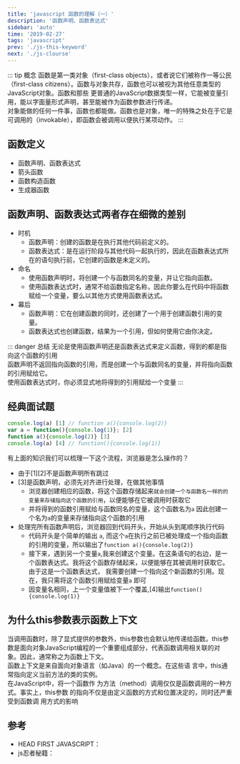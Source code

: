 ```yaml
---
title: 'javascript 函数的理解（一）'
description: '函数声明、函数表达式'
sidebar: 'auto'
time: '2019-02-27'
tags: 'javascript'
prev: './js-this-keyword'
next: './js-clourse'
---
```


::: tip 概念
函数是第一类对象（first-class objects），或者说它们被称作一等公民（first-class citizens）。函数与对象共存，函数也可以被视为其他任意类型的JavaScript对象。函数和那些 更普通的JavaScript数据类型一样，它能被变量引用，能以字面量形式声明，甚至能被作为函数参数进行传递。<br />
对象能做的任何一件事，函数也都能做。函数也是对象，唯一的特殊之处在于它是可调用的（invokable），即函数会被调用以便执行某项动作。
:::

## 函数定义

+ 函数声明、函数表达式
+ 箭头函数
+ 函数构造函数
+ 生成器函数

## 函数声明、函数表达式两者存在细微的差别

+ 时机
    - 函数声明：创建的函数是在执行其他代码前定义的。
    - 函数表达式：是在运行阶段与其他代码一起执行的，因此在函数表达式所在的语句执行前，它创建的函数是未定义的。
+ 命名
    - 使用函数声明时，将创建一个与函数同名的变量，并让它指向函数。
    - 使用函数表达式时，通常不给函数指定名称，因此你要么在代码中将函数赋给一个变量，要么以其他方式使用函数表达式。
+ 幕后
    - 函数声明：它在创建函数的同时，还创建了一个用于创建函数引用的变量。
    - 函数表达式也创建函数，结果为一个引用，但如何使用它由你决定。

::: danger 总结
无论是使用函数声明还是函数表达式来定义函数，得到的都是指向这个函数的引用<br />
函数声明不返回指向函数的引用，而是创建一个与函数同名的变量，并将指向函数的引用赋给它。<br />
使用函数表达式时，你必须显式地将得到的引用赋给一个变量
:::

## 经典面试题

``` js
console.log(a) [1] // function a(){console.log(2)}
var a = function(){console.log(1)}; [2]
function a(){console.log(2)} [3]
console.log(a) [4] // function(){console.log(1)}
```

有上面的知识我们可以梳理一下这个流程，浏览器是怎么操作的？

+ 由于[1][2]不是函数声明所有跳过
+ [3]是函数声明，必须先对齐进行处理，在做其他事情
    - 浏览器创建相应的函数，将这个函数存储起来`就会创建一个与函数名一样的的变量来存储指向这个函数的引用`，以便能够在它被调用时获取它
    - 并将得到的函数引用赋给与函数同名的变量，这个函数名为`a` 因此创建一个名为`a`的变量来存储指向这个函数的引用
+ 处理完所有函数声明后，浏览器回到代码开头，开始从头到尾顺序执行代码
    - 代码开头是个简单的输出 `a`, 而这个`a`在执行之前已被处理成一个指向函数的引用的变量，所以输出了`function a(){console.log(2)}`
    - 接下来，遇到另一个变量`a`,我来创建这个变量。在这条语句的右边，是一个函数表达式。我将这个函数存储起来，以便能够在其被调用时获取它。由于这是一个函数表达式， 我需要创建一个指向这个新函数的引用。现在，我只需将这个函数引用赋给变量`a` 即可
    - 因变量名相同，上一个变量值被下一个覆盖,[4]输出`function(){console.log(1)}`

## 为什么this参数表示函数上下文

当调用函数时，除了显式提供的参数外，this参数也会默认地传递给函数。this参数是面向对象JavaScript编程的一个重要组成部分，代表函数调用相关联的对象。因此，通常称之为函数上下文。<br/>
函数上下文是来自面向对象语言（如Java）的一个概念。在这些语 言中，this通常指向定义当前方法的类的实例。 <br/>
在JavaScript中，将一个函数作 为方法（method）调用仅仅是函数调用的一种方式。事实上，this参数 的指向不仅是由定义函数的方式和位置决定的，同时还严重受到函数调 用方式的影响

## 参考

+ HEAD FIRST JAVASCRIPT：
+ js忍者秘籍：
